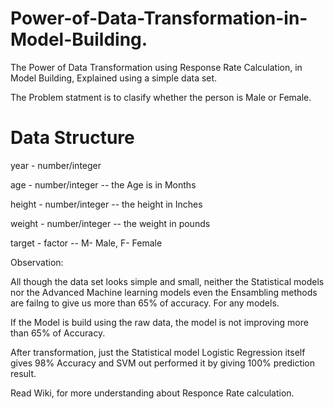 # Power-of-Data-Transformation-in-Model-Building.

The Power of Data Transformation using Response Rate Calculation, in Model Building, Explained using a simple data set.

The Problem statment is to clasify whether the person is Male or Female.

# Data Structure

year    - number/integer

age	    - number/integer -- the Age is in Months

height	- number/integer -- the height in Inches

weight	- number/integer -- the weight in pounds

target  - factor         -- M- Male, F- Female

Observation:

All though the data set looks simple and small, neither the Statistical models nor the Advanced Machine learning models even the Ensambling methods are failng to give us more than 65% of accuracy. For any models.

If the Model is build using the raw data, the model is not improving more than 65% of Accuracy.

After transformation, just the Statistical model Logistic Regression itself gives 98% Accuracy
and SVM out performed it by giving 100% prediction result.

Read Wiki, for more understanding about Responce Rate calculation.
